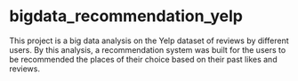 # bigdata_recommendation_yelp
This project is a big data analysis on the Yelp dataset of reviews by different users. By this analysis, a recommendation system was built for the users to be recommended the places of their choice based on their past likes and reviews.
